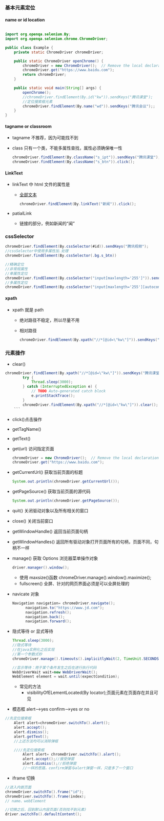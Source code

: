 ### 基本元素定位

#### name or id location

```java

import org.openqa.selenium.By;
import org.openqa.selenium.chrome.ChromeDriver;

public class Example {
    private static ChromeDriver chromeDriver;

    public static ChromeDriver openChrome() {
        chromeDriver = new ChromeDriver();  // Remove the local declaration
        chromeDriver.get("https://www.baidu.com");
        return chromeDriver;
    }

    public static void main(String[] args) {
        openChrome();
        //chromeDriver.findElement(By.id("kw")).sendKeys("腾讯课堂");
        //定位搜索框元素
        chromeDriver.findElement(By.name("wd")).sendKeys("腾讯会议");;
    }
}

```

#### tagname or classroom

- tagname 不推荐，因为可能找不到
- class 只有一个类，不能多属性查找，属性必须确保唯一性

  ```java
  chromeDriver.findElement(By.className("s_ipt")).sendKeys("腾讯课堂");
  chromeDriver.findElement(By.className("s_btn")).click();
  ```

#### LinkText

- linkText 中 html 文件的属性是<a href>

  - 全部文本

    ```java
    chromeDriver.findElement(By.linkText("新闻")).click();
    ```

- patialLink
  - 链接的部分，例如新闻的“闻”

### cssSelector

```java
chromeDriver.findElement(By.cssSelector(#id)).sendKeys("腾讯视频");
//cssSelector中使用多属性加.处理
chromeDriver.findElement(By.cssSelector(.bg.s_btn))

//精确定位
//非常规属性
//单属性定位
chromeDriver.findElement(By.cssSelector("input[maxlength='255']")).sendKeys("腾讯课堂");
//多属性定位
chromeDriver.findElement(By.cssSelector("input[maxlength='255'][autocomplete='off']")).sendKeys("腾讯课堂");
```

#### xpath

- xpath 就是 path

  - 绝对路径不稳定，所以尽量不用
  - 相对路径

    ```java
    chromeDriver.findElement(By.xpath("//*[@id=\"kw\"]")).sendKeys("腾讯课堂");
    ```

### 元素操作

- clear()

````java
chromeDriver.findElement(By.xpath("//*[@id=\"kw\"]")).sendKeys("腾讯课堂");
        try {
			Thread.sleep(3000);
		} catch (InterruptedException e) {
			// TODO Auto-generated catch block
			e.printStackTrace();
		}
        chromeDriver.findElement(By.xpath("//*[@id=\"kw\"]")).clear();
    ```
````

- click()点击操作

- getTagName()
- getText()
- get(url) 访问指定页面

  ```java
  chromeDriver = new ChromeDriver();  // Remove the local declaration
  chromeDriver.get("https://www.baidu.com");
  ```

- getCurrentUrl() 获取当前页面的标题

  ```java
  System.out.println(chromeDriver.getCurrentUrl());
  ```

- getPageSource() 获取当前页面的源代码

  ```java
  System.out.println(chromeDriver.getPageSource());
  ```

- quit() 关闭驱动对象以及所有相关的窗口

- close() 关闭当前窗口

- getWindowHandle() 返回当前页面句柄

- getWindowHandles() 返回所有驱动对象打开页面所有的句柄，页面不同，句柄不一样

- manage() 获取 Options 浏览器菜单操作对象

  ```java
  driver.manager().window();
  ```

  - 使用 maxsize()函数
    chromeDriver.manage().window().maximize();
  - fullscreen() 全屏、针对的网页界面必须是可以全屏处理的

- navicate 对象

  ```java
  Navigation navigation= chromeDriver.navigate();
        navigation.to("https://www.jd.com");
        navigation.refresh();
        navigation.back();
        navigation.forward();
  ```

- 隐式等待 or 显式等待

  ```java
  Thread.sleep(3000);
  //隐式等待
  //在java实例化之后实现
  //第一个参数式秒
  chromeDriver.manage().timeouts().implicitlyWait(2, TimeUnit.SECONDS);

  //显示等待：用于某个条件发生之后在进行执行代码
  WebDriverWait wait=new WebDriverWait();
  WebElement element = wait.until(expectCondition);
  ```

  - 常见的方法
    - visibilityOfELementLocated(By locator);页面元素在页面存在并且可见

- 模态框
  alert-->yes
  confirm-->yes or no

```java
//先定位搜索框
    Alert alert=chromeDriver.switchTo().alert();
    alert.accept();
    alert.dismiss();
    alert.getText();
    //上述方法均可以消除弹框

    ////先定位搜索框
        Alert alert= chromeDriver.switchTo().alert();
        alert.accept();//接受弹窗
        alert.dismiss();//拒绝弹窗
        //一样的思路，confirm弹窗与alert弹窗一样，只是多了一个窗口
```

- iframe 切换

```java
//进入内嵌页面
chromeDriver.switchTo().frame("id");
chromeDriver.switchTo().frame(index);
// name、webElement

//切换之后，回到默认内容页面(否则找不到元素)
driver.switchTo().defaultContent();
```
